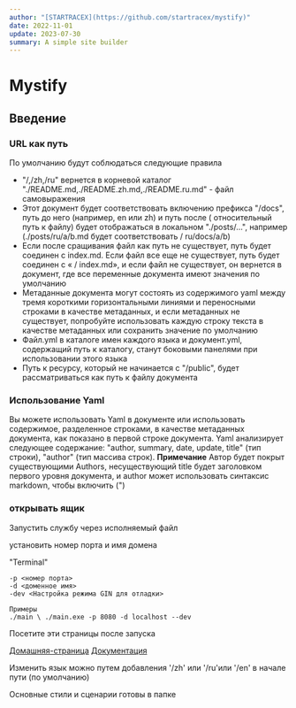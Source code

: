 ```yaml
---
author: "[STARTRACEX](https://github.com/startracex/mystify)"
date: 2022-11-01
update: 2023-07-30
summary: A simple site builder
---
```


# Mystify

## Введение

### URL как путь

По умолчанию будут соблюдаться следующие правила

- "/,/zh,/ru" вернется в корневой каталог "./README.md,./README.zh.md,./README.ru.md" - файл самовыражения
- Этот документ будет соответствовать включению префикса "/docs", путь до него (например, en или zh) и путь после (
  относительный путь к файлу) будет отображаться в локальном "./posts/...", например (./posts/ru/a/b.md будет
  соответствовать / ru/docs/a/b)
- Если после сращивания файл как путь не существует, путь будет соединен с index.md. Если файл все еще не существует,
  путь будет соединен с « / index.md», и если файл не существует, он вернется в документ, где все переменные документа
  имеют значения по умолчанию
- Метаданные документа могут состоять из содержимого yaml между тремя короткими горизонтальными линиями и переносными
  строками в качестве метаданных, и если метаданных не существует, попробуйте использовать каждую строку текста в
  качестве метаданных или сохранить значение по умолчанию
- Файл.yml в каталоге имен каждого языка и документ.yml, содержащий путь к каталогу, станут боковыми панелями при
  использовании этого языка
- Путь к ресурсу, который не начинается с "/public", будет рассматриваться как путь к файлу документа

### Использование Yaml

Вы можете использовать Yaml в документе или использовать содержимое, разделенное строками, в качестве метаданных
документа, как показано в первой строке документа.
Yaml анализирует следующее содержание: "author, summary, date, update, title" (тип строки), "author" (тип массива
строк).
**Примечание** Автор будет покрыт существующими Authors, несуществующий title будет заголовком первого уровня документа,
и author может использовать синтаксис markdown, чтобы включить (")

### открывать ящик

Запустить службу через исполняемый файл

установить номер порта и имя домена

"Terminal"

```shell
-p <номер порта>
-d <доменное имя>
-dev <Настройка режима GIN для отладки> 

Примеры 
./main \ ./main.exe -p 8080 -d localhost --dev
```

Посетите эти страницы после запуска

[Домашняя-страница](http:localhost:8080/)
[Документация](http:localhost:8080/ru/docs/)

Изменить язык можно путем добавления '/zh' или '/ru'или '/en' в начале пути (по умолчанию)

Основные стили и сценарии готовы в папке
